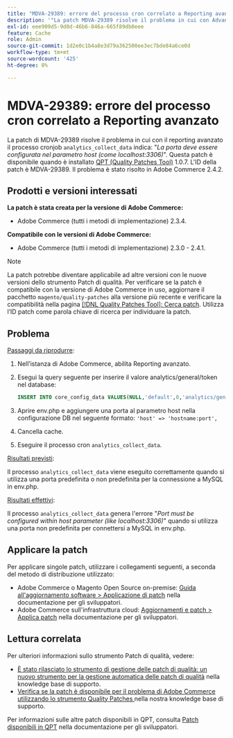 ```yaml
---
title: "MDVA-29389: errore del processo cron correlato a Reporting avanzato"
description: '"La patch MDVA-29389 risolve il problema in cui con Advanced Reporting, dove il cronjob "analytics_collect_data" afferma: "*La porta deve essere configurata all’interno del parametro host (come localhost:3306)*". Questa patch è disponibile quando è installato [Quality Patches Tool (QPT)](/help/announcements/adobe-commerce-announcements/magento-quality-patches-released-new-tool-to-self-serve-quality-patches.md) 1.0.7. L''ID della patch è MDVA-29389. Il problema è stato risolto in Adobe Commerce 2.4.2."'
exl-id: eee909d5-9d0d-46b6-846a-665f89db0eee
feature: Cache
role: Admin
source-git-commit: 1d2e0c1b4a8e3d79a362500ee3ec7bde84a6ce0d
workflow-type: tm+mt
source-wordcount: '425'
ht-degree: 0%

---
```


# MDVA-29389: errore del processo cron correlato a Reporting avanzato

La patch di MDVA-29389 risolve il problema in cui con il reporting avanzato il processo cronjob `analytics_collect_data` indica: &quot;*La porta deve essere configurata nel parametro host (come localhost:3306)*&quot;. Questa patch è disponibile quando è installato [QPT (Quality Patches Tool)](/help/announcements/adobe-commerce-announcements/magento-quality-patches-released-new-tool-to-self-serve-quality-patches.md) 1.0.7. L&#39;ID della patch è MDVA-29389. Il problema è stato risolto in Adobe Commerce 2.4.2.

## Prodotti e versioni interessati

**La patch è stata creata per la versione di Adobe Commerce:**

* Adobe Commerce (tutti i metodi di implementazione) 2.3.4.

**Compatibile con le versioni di Adobe Commerce:**

* Adobe Commerce (tutti i metodi di implementazione) 2.3.0 - 2.4.1.

>[!NOTE]
>
>La patch potrebbe diventare applicabile ad altre versioni con le nuove versioni dello strumento Patch di qualità. Per verificare se la patch è compatibile con la versione di Adobe Commerce in uso, aggiornare il pacchetto `magento/quality-patches` alla versione più recente e verificare la compatibilità nella pagina [[!DNL Quality Patches Tool]: Cerca patch](https://devdocs.magento.com/quality-patches/tool.html#patch-grid). Utilizza l’ID patch come parola chiave di ricerca per individuare la patch.

## Problema

<u>Passaggi da riprodurre</u>:

1. Nell’istanza di Adobe Commerce, abilita Reporting avanzato.
1. Esegui la query seguente per inserire il valore analytics/general/token nel database:

   ```sql
   INSERT INTO core_config_data VALUES(NULL,'default',0,'analytics/general/token','ABCDE',now());
   ```

1. Aprire env.php e aggiungere una porta al parametro host nella configurazione DB nel seguente formato: `'host' => 'hostname:port',`
1. Cancella cache.
1. Eseguire il processo cron `analytics_collect_data`.

<u>Risultati previsti</u>:

Il processo `analytics_collect_data` viene eseguito correttamente quando si utilizza una porta predefinita o non predefinita per la connessione a MySQL in env.php.

<u>Risultati effettivi</u>:

Il processo `analytics_collect_data` genera l&#39;errore &quot;*Port must be configured within host parameter (like localhost:3306)*&quot; quando si utilizza una porta non predefinita per connettersi a MySQL in env.php.

## Applicare la patch

Per applicare singole patch, utilizzare i collegamenti seguenti, a seconda del metodo di distribuzione utilizzato:

* Adobe Commerce o Magento Open Source on-premise: [Guida all&#39;aggiornamento software > Applicazione di patch](https://devdocs.magento.com/guides/v2.4/comp-mgr/patching/mqp.html) nella documentazione per gli sviluppatori.
* Adobe Commerce sull&#39;infrastruttura cloud: [Aggiornamenti e patch > Applica patch](https://devdocs.magento.com/cloud/project/project-patch.html) nella documentazione per gli sviluppatori.

## Lettura correlata

Per ulteriori informazioni sullo strumento Patch di qualità, vedere:

* [È stato rilasciato lo strumento di gestione delle patch di qualità: un nuovo strumento per la gestione automatica delle patch di qualità](/help/announcements/adobe-commerce-announcements/magento-quality-patches-released-new-tool-to-self-serve-quality-patches.md) nella knowledge base di supporto.
* [Verifica se la patch è disponibile per il problema di Adobe Commerce utilizzando lo strumento Quality Patches ](/help/support-tools/patches-available-in-qpt-tool/check-patch-for-magento-issue-with-magento-quality-patches.md) nella nostra knowledge base di supporto.

Per informazioni sulle altre patch disponibili in QPT, consulta [Patch disponibili in QPT](https://devdocs.magento.com/quality-patches/tool.html#patch-grid) nella documentazione per gli sviluppatori.
